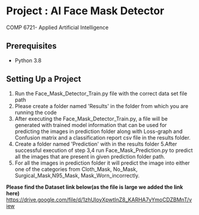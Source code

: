 # Project : AI Face Mask Detector
 COMP 6721- Applied Artificial Intelligence

## Prerequisites
- Python 3.8

## Setting Up a Project
1. Run the Face_Mask_Detector_Train.py file with the correct data set file path
2. Please create a folder named 'Results' in the folder from which you are running the code
3. After executing the Face_Mask_Detector_Train.py, a file will be generated with trained model information that can be used for predicting the images in prediction folder along with Loss-graph and Confusion matrix and a classification report csv file in the results folder.
4. Create a folder named 'Prediction' with in the results folder
5.After successful execution of step 3,4 run Face_Mask_Prediction.py to predict all the images that are present in given prediction folder path.
6. For all the images in prediction folder it will predict the image into either one of the categories from Cloth_Mask, No_Mask, Surgical_Mask,N95_Mask, Mask_Worn_incorrectly. 

**Please find the Dataset link below(as the file is large we added the link here)**
https://drive.google.com/file/d/1zhUIoyXpwtInZ8_KARHA7yYmoCDZBMnT/view


